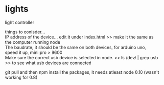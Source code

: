 lights
======

light controller

things to conisder...   
IP address of the device... edit it under index.html >> make it the same as the computer running node      
The baudrate, it should be the same on both devices, for arduino uno, speed it up, mini pro > 9600     
Make sure the correct usb device is selected in node. >> ls /dev/ | grep usb >> to see what usb devices are connected     

git pull and then npm install the packages, it needs atleast node 0.10 (wasn't working for 0.8)

